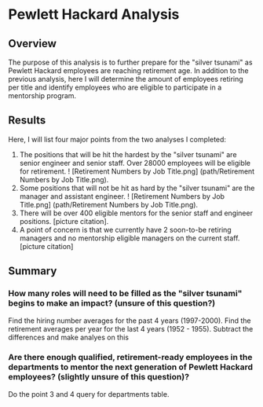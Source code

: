 # Pewlett Hackard Analysis

## Overview

The purpose of this analysis is to further prepare for the "silver tsunami" as Pewlett Hackard employees are reaching retirement age. In addition to the previous analysis, here I will determine the amount of employees retiring per title and identify employees who are eligible to participate in a mentorship program.

## Results 

Here, I will list four major points from the two analyses I completed:
1. The positions that will be hit the hardest by the "silver tsunami" are senior engineer and senior staff. Over 28000 employees will be eligible for retirement. ! [Retirement Numbers by Job Title.png] (path/Retirement Numbers by Job Title.png). 
2. Some positions that will not be hit as hard by the "silver tsunami" are the manager and assistant engineer. ! [Retirement Numbers by Job Title.png] (path/Retirement Numbers by Job Title.png).
3. There will be over 400 eligible mentors for the senior staff and engineer positions. [picture citation].
4. A point of concern is that we currently have 2 soon-to-be retiring managers and no mentorship eligible managers on the current staff. [picture citation] 


## Summary 
### How many roles will need to be filled as the "silver tsunami" begins to make an impact? (unsure of this question?)
Find the hiring number averages for the past 4 years (1997-2000).
Find the retirement averages per year for the last 4 years (1952 - 1955). 
Subtract the differences and make analyes on this
### Are there enough qualified, retirement-ready employees in the departments to mentor the next generation of Pewlett Hackard employees? (slightly unsure of this question)?
Do the point 3 and 4 query for departments table.

